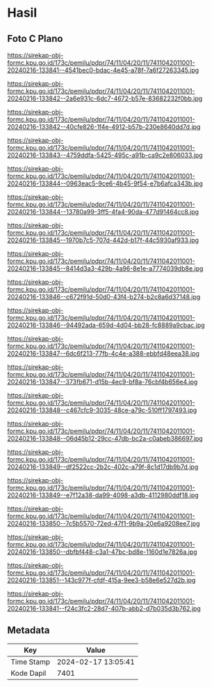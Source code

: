# Hasil

## Foto C Plano

https://sirekap-obj-formc.kpu.go.id/173c/pemilu/pdpr/74/11/04/20/11/7411042011001-20240216-133841--4541bec0-bdac-4e45-a78f-7a6f27263345.jpg

https://sirekap-obj-formc.kpu.go.id/173c/pemilu/pdpr/74/11/04/20/11/7411042011001-20240216-133842--2a6e931c-6dc7-4672-b57e-83682232f0bb.jpg

https://sirekap-obj-formc.kpu.go.id/173c/pemilu/pdpr/74/11/04/20/11/7411042011001-20240216-133842--40cfe826-1f4e-4912-b57b-230e8640dd7d.jpg

https://sirekap-obj-formc.kpu.go.id/173c/pemilu/pdpr/74/11/04/20/11/7411042011001-20240216-133843--4759ddfa-5425-495c-a91b-ca9c2e806033.jpg

https://sirekap-obj-formc.kpu.go.id/173c/pemilu/pdpr/74/11/04/20/11/7411042011001-20240216-133844--0963eac5-9ce6-4b45-9f54-e7b6afca343b.jpg

https://sirekap-obj-formc.kpu.go.id/173c/pemilu/pdpr/74/11/04/20/11/7411042011001-20240216-133844--13780a99-3ff5-4fa4-90da-477d91464cc8.jpg

https://sirekap-obj-formc.kpu.go.id/173c/pemilu/pdpr/74/11/04/20/11/7411042011001-20240216-133845--1970b7c5-707d-442d-b17f-44c5930af933.jpg

https://sirekap-obj-formc.kpu.go.id/173c/pemilu/pdpr/74/11/04/20/11/7411042011001-20240216-133845--8414d3a3-429b-4a96-8e1e-a7774039db8e.jpg

https://sirekap-obj-formc.kpu.go.id/173c/pemilu/pdpr/74/11/04/20/11/7411042011001-20240216-133846--c672f91d-50d0-43f4-b274-b2c8a6d37148.jpg

https://sirekap-obj-formc.kpu.go.id/173c/pemilu/pdpr/74/11/04/20/11/7411042011001-20240216-133846--94492ada-659d-4d04-bb28-fc8889a9cbac.jpg

https://sirekap-obj-formc.kpu.go.id/173c/pemilu/pdpr/74/11/04/20/11/7411042011001-20240216-133847--6dc6f213-77fb-4c4e-a388-ebbfd48eea38.jpg

https://sirekap-obj-formc.kpu.go.id/173c/pemilu/pdpr/74/11/04/20/11/7411042011001-20240216-133847--373fb671-d15b-4ec9-bf8a-76cbf4b656e4.jpg

https://sirekap-obj-formc.kpu.go.id/173c/pemilu/pdpr/74/11/04/20/11/7411042011001-20240216-133848--c467cfc9-3035-48ce-a79c-510ff1797493.jpg

https://sirekap-obj-formc.kpu.go.id/173c/pemilu/pdpr/74/11/04/20/11/7411042011001-20240216-133848--06d45b12-29cc-47db-bc2a-c0abeb386697.jpg

https://sirekap-obj-formc.kpu.go.id/173c/pemilu/pdpr/74/11/04/20/11/7411042011001-20240216-133849--df2522cc-2b2c-402c-a79f-8c1d17db9b7d.jpg

https://sirekap-obj-formc.kpu.go.id/173c/pemilu/pdpr/74/11/04/20/11/7411042011001-20240216-133849--e7f12a38-da99-4098-a3db-4112980ddf18.jpg

https://sirekap-obj-formc.kpu.go.id/173c/pemilu/pdpr/74/11/04/20/11/7411042011001-20240216-133850--7c5b5570-72ed-47f1-9b9a-20e6a9208ee7.jpg

https://sirekap-obj-formc.kpu.go.id/173c/pemilu/pdpr/74/11/04/20/11/7411042011001-20240216-133850--dbfbf448-c3a1-47bc-bd8e-1160d1e7826a.jpg

https://sirekap-obj-formc.kpu.go.id/173c/pemilu/pdpr/74/11/04/20/11/7411042011001-20240216-133851--143c977f-cfdf-415a-9ee3-b58e6e527d2b.jpg

https://sirekap-obj-formc.kpu.go.id/173c/pemilu/pdpr/74/11/04/20/11/7411042011001-20240216-133841--f24c3fc2-28d7-407b-abb2-d7b035d3b762.jpg


## Metadata

| Key        | Value               |
| ---------- | ------------------- |
| Time Stamp | 2024-02-17 13:05:41 |
| Kode Dapil | 7401                |



